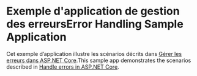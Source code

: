 # <a name="error-handling-sample-application"></a><span data-ttu-id="c95f9-101">Exemple d'application de gestion des erreurs</span><span class="sxs-lookup"><span data-stu-id="c95f9-101">Error Handling Sample Application</span></span>

<span data-ttu-id="c95f9-102">Cet exemple d’application illustre les scénarios décrits dans [Gérer les erreurs dans ASP.NET Core](https://docs.microsoft.com/aspnet/core/fundamentals/error-handling).</span><span class="sxs-lookup"><span data-stu-id="c95f9-102">This sample app demonstrates the scenarios described in [Handle errors in ASP.NET Core](https://docs.microsoft.com/aspnet/core/fundamentals/error-handling).</span></span>
